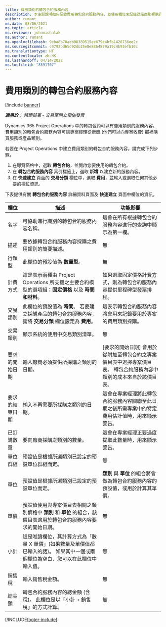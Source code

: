 ```yaml
---
title: 費用類別的轉包合約服務內容
description: 本主題說明如何記錄費用轉包合約服務內容，並使用欄位來記錄從廠商那裡購買的時間。
author: rumant
ms.date: 08/06/2021
ms.topic: article
ms.reviewer: johnmichalak
ms.author: rumant
ms.openlocfilehash: 9eba8b70aeb98389515ee679e4bfb1426736ee2c
ms.sourcegitcommit: c0792bd65d92db25e0e8864879a19c4b93efb10c
ms.translationtype: HT
ms.contentlocale: zh-HK
ms.lasthandoff: 04/14/2022
ms.locfileid: "8591707"
---
```

#  <a name="subcontract-lines-for-expense-categories"></a>費用類別的轉包合約服務內容

[!include [banner](../../includes/dataverse-preview.md)]

_**適用於：** 精簡部署 - 交易至開立預估發票_

Dynamics 365 Project Operations 中的轉包合約可以有費用類別的服務內容。 費用類別的轉包合約服務內容可讓專案經理從廠商 (他們可以向專案收費) 那裡購買服務或產品類別。

若要在 Project Operations 中建立費用類別的轉包合約服務內容，請完成下列步驟。

1. 在導覽窗格中，選取 **轉包合約**，並開啟您要使用的轉包合約。
2. 在 **轉包合約服務內容** 索引標籤上，選取 **新增** 以建立新的服務內容。
3. 在 **快速建立** 頁面的 **交易分類** 欄位中，選取 **費用**，並輸入或選取任何其他必要的欄位資訊。

下表提供有關 **轉包合約服務內容** 詳細資料頁面及 **快速建立** 頁面中欄位的資訊。

| **欄位** | **描述** | **功能影響** |
| --- | --- | --- |
| 名字 | 可協助進行識別的轉包合約服務內容名稱。 | 這會在所有根據轉包合約服務內容進行的查詢中顯示為第一欄。 |
| 描述 | 要依據轉包合約服務內容採購之費用類別的簡要描述。 | 無​​ |
|行類型 | 此欄位的預設值為 **數量型**。 |無​​ |
| 計費方式 | 這是表示兩種由 Project Operations 所支援之主要合約模型的選項組：**固定價格** 以及 **時間和材料**。 | 如果選取固定價格計費方式，則為轉包合約服務內容提供里程碑型發票排程。 |
| 交易類別 | 此欄位的預設值為 **時間**。 若要建立採購產品的轉包合約服務內容，請將 **交易分類** 欄位設定為 **費用**。  | 這表示轉包合約服務內容將會用來記錄要用於專案的費用類別採購。 |
| 交易類別 | 顯示系統的使用中交易類別清單。 |無​​ |
| 要求的開始日期 | 輸入廠商必須提供所採購之類別的日期。 | [要求的開始日期] 會用於從附加至轉包合約之專案價目表中選擇專案價目表。 轉包合約服務內容中類別的成本來自於該價目表。 |
| 要求的結束日期 | 輸入不再需要所採購之類別的日期。 | 這會在專案經理將此轉包合約服務內容關聯至此日期之後所需專案中的特定費用估計值時，用來顯示警告。 |
| 已訂購數量 | 要向廠商採購之類別的數量。 | 這會在專案經理正要過度提取此數量時，用來顯示警告。|
| 單位群組 | 預設值是根據所選類別已設定的預設單位群組而定。 |無​​ |
| 單位 | 預設值是根據所選類別已設定的預設單位而定。  | **類別** 與 **單位** 的組合將會做為轉包合約服務內容的預設值，或用於計算其單價。  |
| 單價 | 預設值使用與專案價目表相關之類別價格中 **類別** 和 **單位** 的組合，該價目表適用於轉包合約服務內容要求的開始日期。 |無​​ |
| 小計 | 這是唯讀欄位，其計算方式為「數量 X 單價」(如果數量及單價值都已輸入的話)。 如果其中一個或兩個欄位為空白，您可以在此欄位中輸入值。 |無​​ |
| 銷售稅 | 輸入銷售稅金額。 |無​​ |
| 總金額 | 轉包合約服務內容的總金額 (含稅)。 此欄位是以「小計 + 銷售稅」的方式計算。 |無​​ |


[!INCLUDE[footer-include](../../includes/footer-banner.md)]
